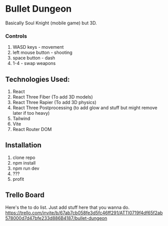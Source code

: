# Bullet Dungeon
Basically Soul Knight (mobile game) but 3D. 

### Controls
1. WASD keys - movement
2. left mouse button - shooting
3. space button - dash
4. 1-4 - swap weapons

## Technologies Used:
1. React
2. React Three Fiber (To add 3D models)
3. React Three Rapier (To add 3D physics)
4. React Three Postprocessing (to add glow and stuff but might remove later if too heavy)
5. Tailwind
6. Vite
7. React Router DOM

## Installation
1. clone repo
2. npm install
3. npm run dev
4. ???
5. profit

## Trello Board
Here's the to do list. Just add stuff here that you wanna do.
https://trello.com/invite/b/67ab7cb058fe3d5fc46ff291/ATTI0719f4df65f2ab578000d7d47bfe233d886B4187/bullet-dungeon